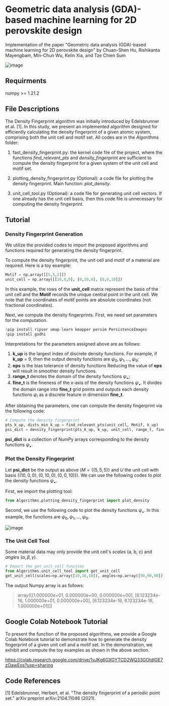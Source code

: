 # Geometric data analysis (GDA)-based machine learning for 2D perovskite design

Implementation of the paper "Geometric data analysis (GDA)-based machine learning for 2D perovskite design" by Chuan-Shen Hu, Rishikanta Mayengbam, Min-Chun Wu, Kelin Xia, and Tze Chien Sum

![image](https://github.com/peterbillhu/DFOn2DProveskites/assets/28446650/6bf0f532-f02d-4c3e-834a-27ff44e75fca)

## Requirments

numpy >= 1.21.2

## File Descriptions

The Density Fingerprint algorithm was initially introduced by Edelsbrunner et al. [1]. In this study, we present an implemented algorithm designed for efficiently calculating the density fingerprint of a given atomic system, comprising both the unit cell and motif set. All codes are in the _Algorithms_ folder:

1. fast_density_fingerprint.py: the kernel code file of the project, where the functions _find_relevant_pts_ and _density_fingerprint_ are sufficient to compute the density fingerprint for a given system of the unit cell and motif set.

2. plotting_density_fingerprint.py (Optional): a code file for plotting the density fingerprint. Main function: _plot_density_.

3. unit_cell_tool.py (Optional): a code file for generating unit cell vectors. If one already has the unit cell basis, then this code file is unnecessary for computing the density fingerprint.

## Tutorial

### Density Fingerprint Generation 

We utilize the provided codes to import the proposed algorithms and functions required for generating the density fingerprint.

To compute the density fingerprint, the unit cell and motif of a material are required. Here is a toy example:

```python
Motif = np.array([[5,5,5]])
unit_cell = np.array([[10,0,0], [0,10,0], [0,0,10]])
```
In this example, the rows of the **unit_cell** matrix represent the basis of the unit cell and the **Motif** records the unique central point in the unit cell. We note that the coordinates of motif points are absolute coordinates (not fractional coordinates).

Next, we compute the density fingerprints. First, we need set parameters for the computation.

```python
!pip install ripser umap-learn kmapper persim PersistenceImages
!pip install gudhi
```
Interpretations for the parameters assigned above are as follows:

1. **k_up** is the largest index of discrete density functions. For example, if **k_up** = 9, then the output density functions are $`\psi_0, \psi_1, \dots, \psi_9`$;
2. **eps** is the bias tolerance of density functions Reducing the value of **eps** will result in smoother density functions.
3. **range_t** denotes the domain of the density functions $`\psi_\bullet`$;
4. **fine_t** is the fineness of the x-axis of the density functions $`\psi_\bullet`$. It divides the domain range into **fine_t** grid points and outputs each density functions $`\psi_i`$ as a discrete feature in dimension **fine_t**.

After obtaining the parameters, one can compute the density fingerprint via the following code:

```python
# Compute the density fingerprint
pts_k_up, dists_min_k_up = find_relevant_pts(unit_cell, Motif, k_up)
psi_dict = density_fingerprint(pts_k_up, k_up, unit_cell, range_t, fine_t, eps)  ## psi_dict is a collection of density fingerprint codes
```
**psi_dict** is a collection of NumPy arrays corresponding to the density functions $`\psi_\bullet`$.

### Plot the Density Fingerprint

Let **psi_dict** be the output as above ($`M = \{ (5,5,5) \}`$ and $`U`$ the unit cell with basis $\{ (10,0,0), (0,10,0), (0,0,10) \}$). We can use the following codes to plot the density functions $`\psi_\bullet`$.

First, we import the plotting tool:

```python
from Algorithms.plotting_density_fingerprint import plot_density
```

Second, we use the following code to plot the density functions $`\psi_\bullet`$. In this example, the functions are $`\psi_0, \psi_1, \dots, \psi_9`$.

![image](https://github.com/peterbillhu/DFOn2DProveskites/assets/28446650/cae6197f-4680-4e8a-b0ff-c532ce41552a)


### The Unit Cell Tool

Some material data may only provide the unit cell's _scales_ (a, b, c) and _angles_ $`(\alpha, \beta, \gamma)`$.

```python
# Import the get_unit_cell function
from Algorithms.unit_cell_tool import get_unit_cell
get_unit_cell(scales=np.array([10,10,10]), angles=np.array([90,90,90]))
```

The output Numpy array is as follows:
> array([[1.000000e+01, 0.000000e+00, 0.000000e+00],
       [6.123234e-16, 1.000000e+01, 0.000000e+00],
       [6.123234e-16, 6.123234e-16, 1.000000e+01]])

## Google Colab Notebook Tutorial

To present the function of the proposed algorithms, we provide a Google Colab Notebook tutorial to demonstrate how to generate the density fingerprint of a given unit cell and a motif set. In the demonstration, we exhibit and compute the toy examples as shown in the above section. 

https://colab.research.google.com/drive/1vJKg6GXGYTCD2WQ33GOtdIGE7zOawEos?usp=sharing

## Code References

[1] Edelsbrunner, Herbert, et al. "The density fingerprint of a periodic point set." arXiv preprint arXiv:2104.11046 (2021).
